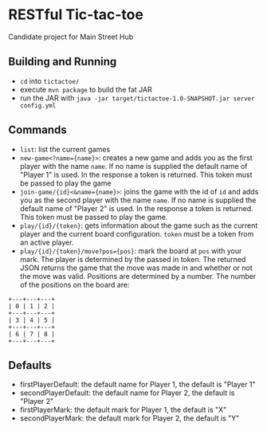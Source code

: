 # RESTful Tic-tac-toe
Candidate project for Main Street Hub

## Building and Running
- `cd` into `tictactoe/`
- execute `mvn package` to build the fat JAR
- run the JAR with `java -jar target/tictactoe-1.0-SNAPSHOT.jar server config.yml`

## Commands
- `list`: list the current games
- `new-game<?name={name}>`: creates a new game and adds you as the first player
   with the name `name`. If no name is supplied the default name of "Player 1"
   is used. In the response a token is returned. This token must be passed to
   play the game
- `join-game/{id}<&name={name}>`: joins the game with the id of `id` and adds
   you as the second player with the name `name`. If no name is supplied the
   default name of "Player 2" is used. In the response a token is returned. This
   token must be passed to play the game.
- `play/{id}/{token}`: gets information about the game such as the current
   player and the current board configuration. `token` must be a token from an
   active player.
- `play/{id}/{token}/move?pos={pos}`: mark the board at `pos` with your mark.
   The player is determined by the passed in token. The returned JSON returns
   the game that the move was made in and whether or not the move was valid.
   Positions are determined by a number. The number of the positions on the
   board are:

```
+---+---+---+
| 0 | 1 | 2 |
+---+---+---+
| 3 | 4 | 5 |
+---+---+---+
| 6 | 7 | 8 |
+---+---+---+
```

## Defaults
- firstPlayerDefault: the default name for Player 1, the default is "Player 1"
- secondPlayerDefault: the default name for Player 2, the default is "Player 2"
- firstPlayerMark: the default mark for Player 1, the default is "X"
- secondPlayerMark: the default mark for Player 2, the default is "Y"
